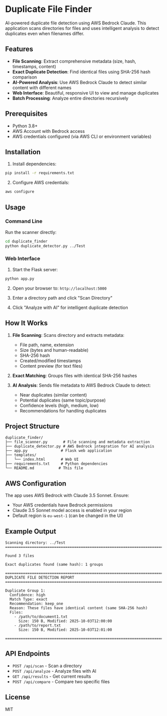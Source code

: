 # Duplicate File Finder

AI-powered duplicate file detection using AWS Bedrock Claude. This application scans directories for files and uses intelligent analysis to detect duplicates even when filenames differ.

## Features

- **File Scanning**: Extract comprehensive metadata (size, hash, timestamps, content)
- **Exact Duplicate Detection**: Find identical files using SHA-256 hash comparison
- **AI-Powered Analysis**: Use AWS Bedrock Claude to detect similar content with different names
- **Web Interface**: Beautiful, responsive UI to view and manage duplicates
- **Batch Processing**: Analyze entire directories recursively

## Prerequisites

- Python 3.8+
- AWS Account with Bedrock access
- AWS credentials configured (via AWS CLI or environment variables)

## Installation

1. Install dependencies:
```bash
pip install -r requirements.txt
```

2. Configure AWS credentials:
```bash
aws configure
```

## Usage

### Command Line

Run the scanner directly:
```bash
cd duplicate_finder
python duplicate_detector.py ../Test
```

### Web Interface

1. Start the Flask server:
```bash
python app.py
```

2. Open your browser to: `http://localhost:5000`

3. Enter a directory path and click "Scan Directory"

4. Click "Analyze with AI" for intelligent duplicate detection

## How It Works

1. **File Scanning**: Scans directory and extracts metadata:
   - File path, name, extension
   - Size (bytes and human-readable)
   - SHA-256 hash
   - Created/modified timestamps
   - Content preview (for text files)

2. **Exact Matching**: Groups files with identical SHA-256 hashes

3. **AI Analysis**: Sends file metadata to AWS Bedrock Claude to detect:
   - Near duplicates (similar content)
   - Potential duplicates (same topic/purpose)
   - Confidence levels (high, medium, low)
   - Recommendations for handling duplicates

## Project Structure

```
duplicate_finder/
├── file_scanner.py       # File scanning and metadata extraction
├── duplicate_detector.py # AWS Bedrock integration for AI analysis
├── app.py               # Flask web application
├── templates/
│   └── index.html       # Web UI
├── requirements.txt     # Python dependencies
└── README.md           # This file
```

## AWS Configuration

The app uses AWS Bedrock with Claude 3.5 Sonnet. Ensure:
- Your AWS credentials have Bedrock permissions
- Claude 3.5 Sonnet model access is enabled in your region
- Default region is `eu-west-1` (can be changed in the UI)

## Example Output

```
Scanning directory: ../Test
================================================================================

Found 3 files

Exact duplicates found (same hash): 1 groups

================================================================================
DUPLICATE FILE DETECTION REPORT
================================================================================

Duplicate Group 1:
  Confidence: high
  Match Type: exact
  Recommendation: keep_one
  Reason: These files have identical content (same SHA-256 hash)
  Files:
    - /path/to/document1.txt
      Size: 150 B, Modified: 2025-10-03T12:00:00
    - /path/to/report.txt
      Size: 150 B, Modified: 2025-10-03T12:01:00

================================================================================
```

## API Endpoints

- `POST /api/scan` - Scan a directory
- `POST /api/analyze` - Analyze files with AI
- `GET /api/results` - Get current results
- `POST /api/compare` - Compare two specific files

## License

MIT
